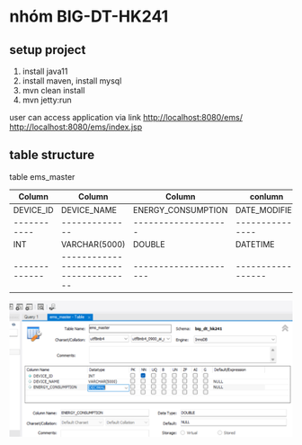 # nhóm BIG-DT-HK241

## setup project
1. install java11
2. install maven, install mysql
3. mvn clean install
4. mvn jetty:run

user can access application via link
[http://localhost:8080/ems/](http://localhost:8080/ems/)
[http://localhost:8080/ems/index.jsp](http://localhost:8080/ems/index.jsp)

## table structure

table ems_master

| Column      | Column                                 | Column                | conlumn          |
|-------------|----------------------------------------|-----------------------|------------------|
| DEVICE_ID   | DEVICE_NAME                            | ENERGY_CONSUMPTION    | DATE_MODIFIED    |
| ----------- | --------------                         | -------------------   | ---------------- |
| INT         | VARCHAR(5000)                          | DOUBLE                | DATETIME         |
|-------------| -------------------------------------- | --------------------- |------------------|



![Example Image](images/table_structure.png)

